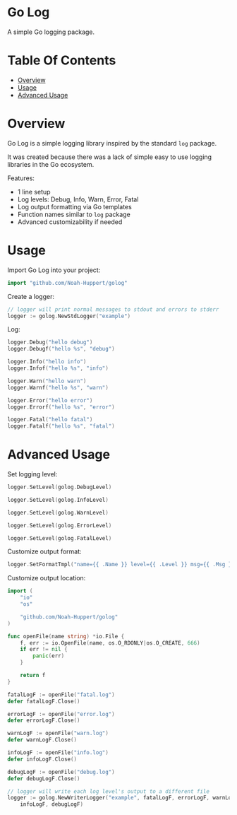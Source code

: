 # Go Log
A simple Go logging package.

# Table Of Contents
- [Overview](#overview)
- [Usage](#usage)
- [Advanced Usage](#advanced-usage)

# Overview
Go Log is a simple logging library inspired by the standard `log` package.

It was created because there was a lack of simple easy to use logging libraries 
in the Go ecosystem.  

Features:

- 1 line setup
- Log levels: Debug, Info, Warn, Error, Fatal
- Log output formatting via Go templates
- Function names similar to `log` package
- Advanced customizability if needed

# Usage
Import Go Log into your project:

```go
import "github.com/Noah-Huppert/golog"
```

Create a logger:

```go
// logger will print normal messages to stdout and errors to stderr
logger := golog.NewStdLogger("example")
```

Log:

```go
logger.Debug("hello debug")
logger.Debugf("hello %s", "debug")

logger.Info("hello info")
logger.Infof("hello %s", "info")

logger.Warn("hello warn")
logger.Warnf("hello %s", "warn")

logger.Error("hello error")
logger.Errorf("hello %s", "error")

logger.Fatal("hello fatal")
logger.Fatalf("hello %s", "fatal")
```

# Advanced Usage
Set logging level:

```go
logger.SetLevel(golog.DebugLevel)

logger.SetLevel(golog.InfoLevel)

logger.SetLevel(golog.WarnLevel)

logger.SetLevel(golog.ErrorLevel)

logger.SetLevel(golog.FatalLevel)
```

Customize output format:

```go
logger.SetFormatTmpl("name={{ .Name }} level={{ .Level }} msg={{ .Msg }}")
```

Customize output location:

```go
import (
	"io"
	"os"

	"github.com/Noah-Huppert/golog"
)

func openFile(name string) *io.File {
	f, err := io.OpenFile(name, os.O_RDONLY|os.O_CREATE, 666)
	if err != nil {
		panic(err)
	}

	return f
}

fatalLogF := openFile("fatal.log")
defer fatalLogF.Close()

errorLogF := openFile("error.log")
defer errorLogF.Close()

warnLogF := openFile("warn.log")
defer warnLogF.Close()

infoLogF := openFile("info.log")
defer infoLogF.Close()

debugLogF := openFile("debug.log")
defer debugLogF.Close()

// logger will write each log level's output to a different file
logger := golog.NewWriterLogger("example", fatalLogF, errorLogF, warnLogF,
	infoLogF, debugLogF)
```

